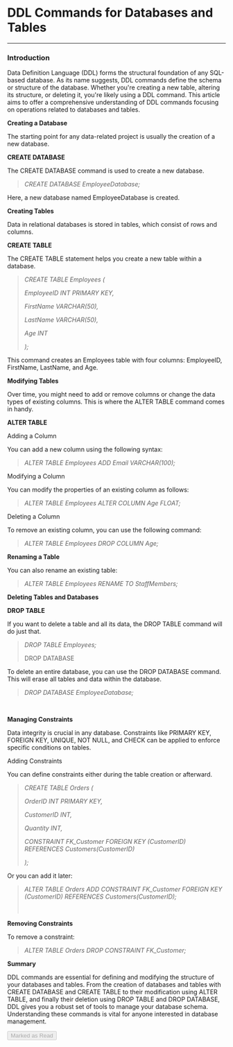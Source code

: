 <div class="track_article_contents__9JJFV"><h1 class="track_title__g20mM">DDL Commands for Databases and Tables</h1><hr><div class="track_body__GeGQu"><h3><b><strong>Introduction</strong></b></h3><p dir="ltr"><span>Data Definition Language (DDL) forms the structural foundation of any SQL-based database. As its name suggests, DDL commands define the schema or structure of the database. Whether you're creating a new table, altering its structure, or deleting it, you're likely using a DDL command. This article aims to offer a comprehensive understanding of DDL commands focusing on operations related to databases and tables.</span></p><p dir="ltr"><b><strong>Creating a Database</strong></b></p><p dir="ltr"><span>The starting point for any data-related project is usually the creation of a new database.</span></p><p dir="ltr"><b><strong>CREATE DATABASE</strong></b></p><p dir="ltr"><span>The CREATE DATABASE command is used to create a new database.</span></p><blockquote><p dir="ltr"><i><em class="GFGEditorTheme__textItalic">CREATE DATABASE EmployeeDatabase;</em></i></p></blockquote><p dir="ltr"><span>Here, a new database named EmployeeDatabase is created.</span></p><p dir="ltr"><b><strong>Creating Tables</strong></b></p><p dir="ltr"><span>Data in relational databases is stored in tables, which consist of rows and columns.</span></p><p dir="ltr"><b><strong>CREATE TABLE</strong></b></p><p dir="ltr"><span>The CREATE TABLE statement helps you create a new table within a database.</span></p><blockquote><p dir="ltr"><i><em class="GFGEditorTheme__textItalic">CREATE TABLE Employees (</em></i></p><p dir="ltr"><i><em class="GFGEditorTheme__textItalic">    EmployeeID INT PRIMARY KEY,</em></i></p><p dir="ltr"><i><em class="GFGEditorTheme__textItalic">    FirstName VARCHAR(50),</em></i></p><p dir="ltr"><i><em class="GFGEditorTheme__textItalic">    LastName VARCHAR(50),</em></i></p><p dir="ltr"><i><em class="GFGEditorTheme__textItalic">    Age INT</em></i></p><p><i><em class="GFGEditorTheme__textItalic">);</em></i></p></blockquote><p dir="ltr"><span>This command creates an Employees table with four columns: EmployeeID, FirstName, LastName, and Age.</span></p><p dir="ltr"><b><strong>Modifying Tables</strong></b></p><p dir="ltr"><span>Over time, you might need to add or remove columns or change the data types of existing columns. This is where the ALTER TABLE command comes in handy.</span></p><p dir="ltr"><b><strong>ALTER TABLE</strong></b></p><p dir="ltr"><span>Adding a Column</span></p><p dir="ltr"><span>You can add a new column using the following syntax:</span></p><blockquote><p dir="ltr"><i><em class="GFGEditorTheme__textItalic">ALTER TABLE Employees ADD Email VARCHAR(100);</em></i></p></blockquote><p dir="ltr"><span>Modifying a Column</span></p><p dir="ltr"><span>You can modify the properties of an existing column as follows:</span></p><blockquote><p dir="ltr"><i><em class="GFGEditorTheme__textItalic">ALTER TABLE Employees ALTER COLUMN Age FLOAT;</em></i></p></blockquote><p dir="ltr"><span>Deleting a Column</span></p><p dir="ltr"><span>To remove an existing column, you can use the following command:</span></p><blockquote><p dir="ltr"><i><em class="GFGEditorTheme__textItalic">ALTER TABLE Employees DROP COLUMN Age;</em></i></p></blockquote><p dir="ltr"><b><strong>Renaming a Table</strong></b></p><p dir="ltr"><span>You can also rename an existing table:</span></p><blockquote><p dir="ltr"><i><em class="GFGEditorTheme__textItalic">ALTER TABLE Employees RENAME TO StaffMembers;</em></i></p></blockquote><p dir="ltr"><b><strong>Deleting Tables and Databases</strong></b></p><p dir="ltr"><b><strong>DROP TABLE</strong></b></p><p dir="ltr"><span>If you want to delete a table and all its data, the DROP TABLE command will do just that.</span></p><blockquote><p dir="ltr"><i><em class="GFGEditorTheme__textItalic">DROP TABLE Employees;</em></i></p><p dir="ltr"><span>DROP DATABASE</span></p></blockquote><p dir="ltr"><span>To delete an entire database, you can use the DROP DATABASE command. This will erase all tables and data within the database.</span></p><blockquote><p dir="ltr"><i><em class="GFGEditorTheme__textItalic">DROP DATABASE EmployeeDatabase;</em></i></p></blockquote><p><br></p><p dir="ltr"><b><strong>Managing Constraints</strong></b></p><p dir="ltr"><span>Data integrity is crucial in any database. Constraints like PRIMARY KEY, FOREIGN KEY, UNIQUE, NOT NULL, and CHECK can be applied to enforce specific conditions on tables.</span></p><p dir="ltr"><span>Adding Constraints</span></p><p dir="ltr"><span>You can define constraints either during the table creation or afterward.</span></p><blockquote><p dir="ltr"><i><em class="GFGEditorTheme__textItalic">CREATE TABLE Orders (</em></i></p><p dir="ltr"><i><em class="GFGEditorTheme__textItalic">    OrderID INT PRIMARY KEY,</em></i></p><p dir="ltr"><i><em class="GFGEditorTheme__textItalic">    CustomerID INT,</em></i></p><p dir="ltr"><i><em class="GFGEditorTheme__textItalic">    Quantity INT,</em></i></p><p dir="ltr"><i><em class="GFGEditorTheme__textItalic">    CONSTRAINT FK_Customer FOREIGN KEY (CustomerID) REFERENCES Customers(CustomerID)</em></i></p><p><i><em class="GFGEditorTheme__textItalic">);</em></i></p></blockquote><p dir="ltr"><span>Or you can add it later:</span></p><blockquote><p dir="ltr"><i><em class="GFGEditorTheme__textItalic">ALTER TABLE Orders ADD CONSTRAINT FK_Customer FOREIGN KEY (CustomerID) REFERENCES Customers(CustomerID);</em></i></p><p><br></p></blockquote><p dir="ltr"><b><strong>Removing Constraints</strong></b></p><p dir="ltr"><span>To remove a constraint:</span></p><blockquote><p dir="ltr"><i><em class="GFGEditorTheme__textItalic">ALTER TABLE Orders DROP CONSTRAINT FK_Customer;</em></i></p></blockquote><p dir="ltr"><b><strong>Summary</strong></b></p><p dir="ltr"><span>DDL commands are essential for defining and modifying the structure of your databases and tables. From the creation of databases and tables with CREATE DATABASE and CREATE TABLE to their modification using ALTER TABLE, and finally their deletion using DROP TABLE and DROP DATABASE, DDL gives you a robust set of tools to manage your database schema. Understanding these commands is vital for anyone interested in database management.</span></p></div><div class="track_mark_as_read_btn__qp09Q g-mt-5"><button class="ui green disabled button" disabled="" tabindex="-1">Marked as Read</button></div></div>
